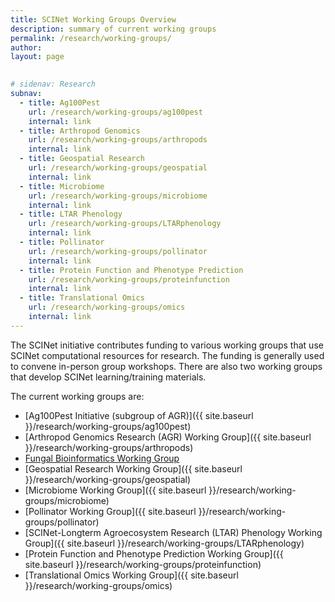 ```yaml
---
title: SCINet Working Groups Overview
description: summary of current working groups
permalink: /research/working-groups/
author: 
layout: page

 
# sidenav: Research
subnav:
  - title: Ag100Pest
    url: /research/working-groups/ag100pest
    internal: link
  - title: Arthropod Genomics
    url: /research/working-groups/arthropods
    internal: link
  - title: Geospatial Research
    url: /research/working-groups/geospatial
    internal: link
  - title: Microbiome
    url: /research/working-groups/microbiome
    internal: link
  - title: LTAR Phenology
    url: /research/working-groups/LTARphenology
    internal: link
  - title: Pollinator
    url: /research/working-groups/pollinator
    internal: link
  - title: Protein Function and Phenotype Prediction
    url: /research/working-groups/proteinfunction
    internal: link
  - title: Translational Omics
    url: /research/working-groups/omics
    internal: link
---
```


The SCINet initiative contributes funding to various working groups that use SCINet computational resources for research. The funding is generally used to convene in-person group workshops. There are also two working groups that develop SCINet learning/training materials.


The current working groups are:
* [Ag100Pest Initiative (subgroup of AGR)]({{ site.baseurl }}/research/working-groups/ag100pest)
* [Arthropod Genomics Research (AGR) Working Group]({{ site.baseurl }}/research/working-groups/arthropods)
* [Fungal Bioinformatics Working Group](/research/working-groups/fungalbioinformatics)
* [Geospatial Research Working Group]({{ site.baseurl }}/research/working-groups/geospatial)
* [Microbiome Working Group]({{ site.baseurl }}/research/working-groups/microbiome)
* [Pollinator Working Group]({{ site.baseurl }}/research/working-groups/pollinator)
* [SCINet-Longterm Agroecosystem Research (LTAR) Phenology Working Group]({{ site.baseurl }}/research/working-groups/LTARphenology)
* [Protein Function and Phenotype Prediction Working Group]({{ site.baseurl }}/research/working-groups/proteinfunction)
* [Translational Omics Working Group]({{ site.baseurl }}/research/working-groups/omics)

<br>


